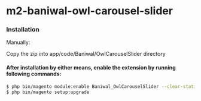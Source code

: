 # m2-baniwal-owl-carousel-slider

### Installation

Manually:

Copy the zip into app/code/Baniwal/OwlCarouselSlider directory


#### After installation by either means, enable the extension by running following commands:

```sh
$ php bin/magento module:enable Baniwal_OwlCarouselSlider --clear-static-content
$ php bin/magento setup:upgrade
```
